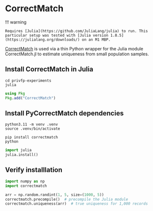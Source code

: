 # CorrectMatch

!!! warning

    Requires [Julia](https://github.com/JuliaLang/julia) to run. This particular setup was tested with [Julia version 1.8.5](https://julialang.org/downloads/) on an M1 MBP.

[CorrectMatch](https://github.com/computationalprivacy/pycorrectmatch) is used via a thin Python wrapper for the Julia module CorrectMatch.jl to estimate uniqueness from small population samples.

## Install CorrectMatch in Julia

``` shell title="Change working directory to privfp-experiments"
cd privfp-experiments
julia
```

``` julia title="Add CorrectMatch package"
using Pkg
Pkg.add("CorrectMatch")
```

## Install PyCorrectMatch dependencies

``` shell title="Create Python virtual environment"
python3.11 -m venv .venv
source .venv/bin/activate
```

``` shell title="Install correctmatch package"
pip install correctmatch
python
```

``` python title="Install Julia dependencies through virtual environment"
import julia
julia.install()
```

## Verify installlation

``` python title="Run correctmatch"
import numpy as np
import correctmatch

arr = np.random.randint(1, 5, size=(1000, 5))
correctmatch.precompile()  # precompile the Julia module
correctmatch.uniqueness(arr)  # true uniqueness for 1,000 records
```